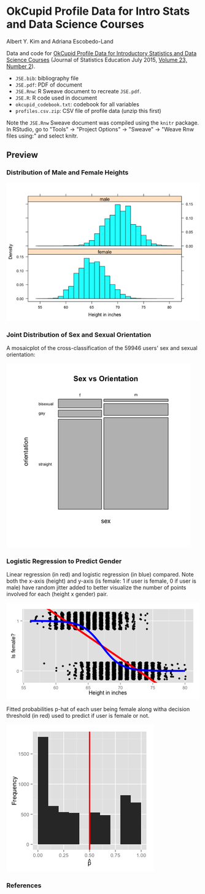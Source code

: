 # OkCupid Profile Data for Intro Stats and Data Science Courses
Albert Y. Kim and Adriana Escobedo-Land  



Data and code for [OkCupid Profile Data for Introductory Statistics and Data Science Courses](http://www.amstat.org/publications/jse/v23n2/kim.pdf) (Journal of Statistics Education July 2015, [Volume 23, Number 2](http://www.amstat.org/publications/jse/contents_2015.html)).

* `JSE.bib`:  bibliography file
* `JSE.pdf`:  PDF of document
* `JSE.Rnw`:  R Sweave document to recreate `JSE.pdf`. 
* `JSE.R`:  R code used in document
* `okcupid_codebook.txt`:  codebook for all variables
* `profiles.csv.zip`: CSV file of profile data (unzip this first)

Note the `JSE.Rnw` Sweave document was compiled using the `knitr` package. In RStudio, go to "Tools" -> "Project Options" -> "Sweave" -> "Weave Rnw files using:" and select knitr.  

## Preview

### Distribution of Male and Female Heights



![](README_files/figure-html/cache-1.png) 



### Joint Distribution of Sex and Sexual Orientation

A mosaicplot of the cross-classification of the 59946 users' sex and sexual orientation:  

![](README_files/figure-html/unnamed-chunk-3-1.png) 


### Logistic Regression to Predict Gender

Linear regression (in red) and logistic regression (in blue) compared.  Note both the x-axis (height) and y-axis (is female: 1 if user is female, 0 if user is male) have random jitter added to better visualize the number of points involved for each (height x gender) pair.

![](README_files/figure-html/unnamed-chunk-4-1.png) 

Fitted probabilities p-hat of each user being female along witha decision threshold (in red) used to predict if user is female or not.  

![](README_files/figure-html/unnamed-chunk-5-1.png) 

### References

